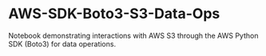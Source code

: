 # AWS-SDK-Boto3-S3-Data-Ops
Notebook demonstrating interactions with AWS S3 through the AWS Python SDK (Boto3) for data operations.

